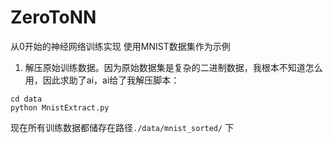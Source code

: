 # ZeroToNN
从0开始的神经网络训练实现
使用MNIST数据集作为示例

1. 解压原始训练数据。因为原始数据集是复杂的二进制数据，我根本不知道怎么用，因此求助了ai，ai给了我解压脚本：
```shell
cd data
python MnistExtract.py
```

现在所有训练数据都储存在路径`./data/mnist_sorted/` 下
